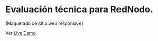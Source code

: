 # Evaluación técnica para RedNodo.
(Maquetado de sitio web responsive)

Ver [Live Demo](https://mzdev.com.ar/projects/rednodo-challenge/).
